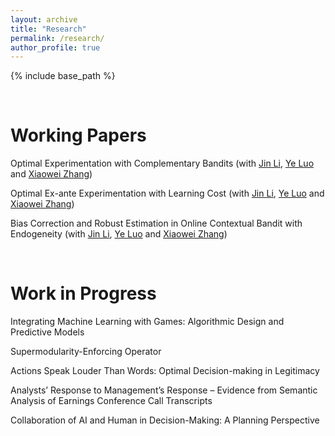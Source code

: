 ```yaml
---
layout: archive
title: "Research"
permalink: /research/
author_profile: true
---
```


{% include base_path %}

<br>

# Working Papers

Optimal Experimentation with Complementary Bandits (with [Jin Li](http://www.jin-li.org), [Ye Luo](https://www.hkubs.hku.hk/people/ye-luo/) and [Xiaowei Zhang](https://xiaoweiz.github.io/)) 


Optimal Ex-ante Experimentation with Learning Cost (with [Jin Li](http://www.jin-li.org), [Ye Luo](https://www.hkubs.hku.hk/people/ye-luo/) and [Xiaowei Zhang](https://xiaoweiz.github.io/))

Bias Correction and Robust Estimation in Online Contextual Bandit with Endogeneity (with [Jin Li](http://www.jin-li.org), [Ye Luo](https://www.hkubs.hku.hk/people/ye-luo/) and [Xiaowei Zhang](https://xiaoweiz.github.io/))


<br>

# Work in Progress

Integrating Machine Learning with Games: Algorithmic Design and Predictive Models

Supermodularity-Enforcing Operator

Actions Speak Louder Than Words: Optimal Decision-making in Legitimacy

Analysts’ Response to Management’s Response – Evidence from Semantic Analysis of Earnings Conference Call Transcripts

Collaboration of AI and Human in Decision-Making: A Planning Perspective
